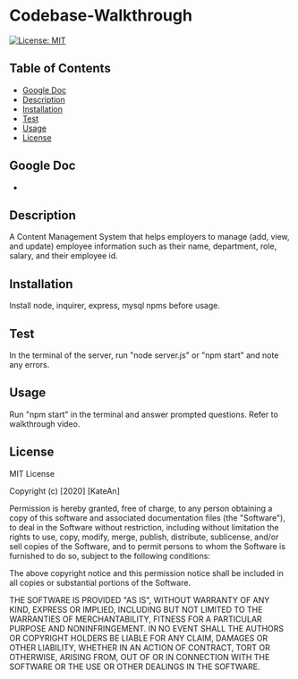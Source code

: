 # Codebase-Walkthrough
[![License: MIT](https://img.shields.io/badge/License-MIT-yellow.svg)](https://opensource.org/licenses/MIT)


## Table of Contents
  - [Google Doc](#google-doc)
  - [Description](#description)
  - [Installation](#installation)
  - [Test](#test)
  - [Usage](#usage)
  - [License](#license)


## Google Doc
- 

## Description
A Content Management System that helps employers to manage (add, view, and update) employee information such as their name, department, role, salary, and their employee id. 

## Installation 
Install node, inquirer, express, mysql npms before usage. 

## Test 
In the terminal of the server, run "node server.js" or "npm start" and note any errors.

## Usage
Run "npm start" in the terminal and answer prompted questions. Refer to walkthrough video.

## License
MIT License

Copyright (c) [2020] [KateAn]

Permission is hereby granted, free of charge, to any person obtaining a copy
of this software and associated documentation files (the "Software"), to deal
in the Software without restriction, including without limitation the rights
to use, copy, modify, merge, publish, distribute, sublicense, and/or sell
copies of the Software, and to permit persons to whom the Software is
furnished to do so, subject to the following conditions:

The above copyright notice and this permission notice shall be included in all
copies or substantial portions of the Software.

THE SOFTWARE IS PROVIDED "AS IS", WITHOUT WARRANTY OF ANY KIND, EXPRESS OR
IMPLIED, INCLUDING BUT NOT LIMITED TO THE WARRANTIES OF MERCHANTABILITY,
FITNESS FOR A PARTICULAR PURPOSE AND NONINFRINGEMENT. IN NO EVENT SHALL THE
AUTHORS OR COPYRIGHT HOLDERS BE LIABLE FOR ANY CLAIM, DAMAGES OR OTHER
LIABILITY, WHETHER IN AN ACTION OF CONTRACT, TORT OR OTHERWISE, ARISING FROM,
OUT OF OR IN CONNECTION WITH THE SOFTWARE OR THE USE OR OTHER DEALINGS IN THE
SOFTWARE.
